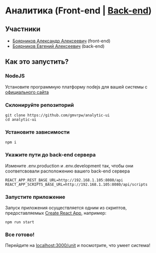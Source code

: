 # Аналитика (Front-end | [Back-end](https://github.com/IWillBurn/analytics_service))
## Участники
* [Боярников Александр Алексеевич](https://github.com/gmvrpw) (front-end)
* [Боярников Евгений Алексеевич](https://github.com/IWillBurn) (back-end)
## Как это запустить?
### NodeJS
Установите программную платформу nodejs для вашей системы с [официального сайта](https://nodejs.org/en/) 
### Склонируйте репозиторий
```shell
git clone https://github.com/gmvrpw/analytic-ui
cd analytic-ui
```
### Установите зависимости
```shell
npm i
```
### Укажите пути до back-end сервера
Измените .env.production и .env.development так, чтобы они соответсвовали расположению вашего back-end сервера
```text
REACT_APP_REST_BASE_URL=http://192.168.1.105:8080/api
REACT_APP_SCRIPTS_BASE_URL=http://192.168.1.105:8080/api/scripts
```
### Запустите приложение
Запуск приложения осуществляется одним из скриптов, предоставляемых [Create React App](https://github.com/facebook/create-react-app), например:
```shell
npm run start
```
### Все готово!
Перейдите на [localhost:3000/unit](localhost:3000/unit) и посмотрите, что умеет система!
